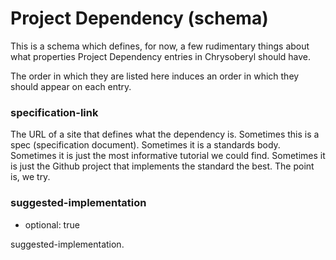 Project Dependency (schema)
===========================

This is a schema which defines, for now, a few rudimentary things about
what properties Project Dependency entries in Chrysoberyl should have.

The order in which they are listed here induces an order in which they
should appear on each entry.

### specification-link

The URL of a site that defines what the dependency is.  Sometimes this is
a spec (specification document).  Sometimes it is a standards body.
Sometimes it is just the most informative tutorial we could find.
Sometimes it is just the Github project that implements the standard the
best.  The point is, we try.

### suggested-implementation

*   optional: true

suggested-implementation.
